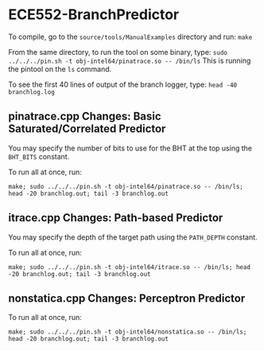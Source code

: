 # ECE552-BranchPredictor

To compile, go to the `source/tools/ManualExamples` directory and run:
`make`

From the same directory, to run the tool on some binary, type:
`sudo ../../../pin.sh -t obj-intel64/pinatrace.so -- /bin/ls`
This is running the pintool on the `ls` command.

To see the first 40 lines of output of the branch logger, type:
`head -40 branchlog.log`

## pinatrace.cpp Changes: Basic Saturated/Correlated Predictor
You may specify the number of bits to use for the BHT at the top using the `BHT_BITS` constant.

To run all at once, run:

`make; sudo ../../../pin.sh -t obj-intel64/pinatrace.so -- /bin/ls; head -20 branchlog.out; tail -3 branchlog.out`

## itrace.cpp Changes: Path-based Predictor
You may specify the depth of the target path using the `PATH_DEPTH` constant.

To run all at once, run:

`make; sudo ../../../pin.sh -t obj-intel64/itrace.so -- /bin/ls; head -20 branchlog.out; tail -3 branchlog.out`

## nonstatica.cpp Changes: Perceptron Predictor

To run all at once, run:

`make; sudo ../../../pin.sh -t obj-intel64/nonstatica.so -- /bin/ls; head -20 branchlog.out; tail -3 branchlog.out`

